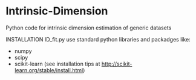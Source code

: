 # Intrinsic-Dimension
Python code for intrinsic dimension estimation of generic datasets

INSTALLATION
ID_fit.py use standard python libraries and packadges like:
- numpy
- scipy
- scikit-learn (see installation tips at http://scikit-learn.org/stable/install.html) 

